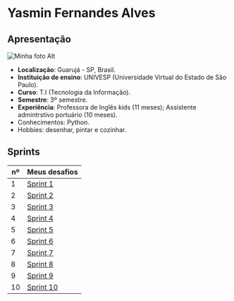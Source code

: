 
# Yasmin Fernandes Alves


## Apresentação

![Minha foto Alt](../trainee-repo-template/Sprint%201/Evidencias/foto-apresentacao.jpg)

- **Localização**: Guarujá - SP, Brasil.
- **Instituição de ensino**: UNIVESP (Universidade Virtual do Estado de São Paulo).
- **Curso**: T.I (Tecnologia da Informação).
- **Semestre**: 3º semestre.
- **Experiência**: Professora de Inglês kids (11 meses); Assistente admintrstivo portuário (10 meses).
- Conhecimentos: Python.
- Hobbies: desenhar, pintar e cozinhar.



## Sprints 

| nº | Meus desafios |
|-------|---------|
| 1 | [Sprint 1](Sprint%201/README.md) |
| 2 | [Sprint 2](Sprint%202/README.md) |
| 3 | [Sprint 3](Sprint%203/README.md) |
| 4 | [Sprint 4]() | 
| 5 | [Sprint 5]() | 
| 6 | [Sprint 6]() | 
| 7 | [Sprint 7]() | 
| 8 | [Sprint 8]() | 
| 9 | [Sprint 9]() | 
| 10 | [Sprint 10]() | 
